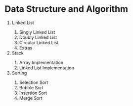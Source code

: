 <h1>Data Structure and Algorithm</h1>
<ol>
  <li>Linked List</li>
  <ol>
    <li>Singly Linked List</li>
    <li>Doubly Linked List</li>
    <li>Circular Linked List</li>
    <li>Extras</li>
  </ol>
  <li>Stack</li>
  <ol>
    <li>Array Implementation</li>
    <li>Linked List Implementation</li>
  </ol>
  <li>Sorting</li>
    <ol>
      <li>Selection Sort</li>
      <li>Bubble Sort</li>
      <li>Insertion Sort</li>
      <li>Merge Sort</li>
    </ol>
</ol>
